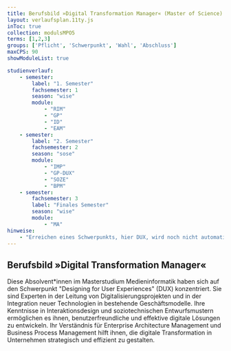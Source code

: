 ```yaml
---
title: Berufsbild »Digital Transformation Manager« (Master of Science)
layout: verlaufsplan.11ty.js
inToc: true
collection: modulsMPO5
terms: [1,2,3]
groups: ['Pflicht', 'Schwerpunkt', 'Wahl', 'Abschluss']
maxCPS: 90
showModuleList: true

studienverlauf:
    - semester:
        label: "1. Semester"
        fachsemester: 1
        season: "wise"
        module: 
            - "RIM"
            - "GP"
            - "ID"
            - "EAM"
    - semester:
        label: "2. Semester"
        fachsemester: 2
        season: "sose"
        module: 
            - "IMP"
            - "GP-DUX"
            - "SOZE"
            - "BPM"
    - semester:
        fachsemester: 3
        label: "Finales Semester"
        season: "wise"
        module: 
            - "MA"
hinweise:
    - "Erreichen eines Schwerpunkts, hier DUX, wird noch nicht automatisch geprüft"
---
```



## Berufsbild »Digital Transformation Manager«

Diese Absolvent\*innen im Masterstudium Medieninformatik haben sich auf den Schwerpunkt "Designing for User Experiences" (DUX) konzentriert. Sie sind Experten in der Leitung von Digitalisierungsprojekten und in der Integration neuer Technologien in bestehende Geschäftsmodelle. Ihre Kenntnisse in Interaktionsdesign und soziotechnischen Entwurfsmustern ermöglichen es ihnen, benutzerfreundliche und effektive digitale Lösungen zu entwickeln. Ihr Verständnis für Enterprise Architecture Management und Business Process Management hilft ihnen, die digitale Transformation in Unternehmen strategisch und effizient zu gestalten.